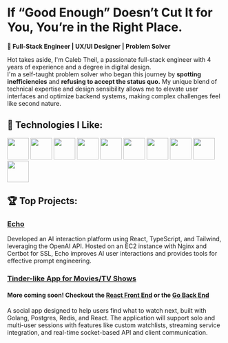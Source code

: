 # If “Good Enough” Doesn’t Cut It for You, You’re in the Right Place.
**🚀 Full-Stack Engineer | UX/UI Designer | Problem Solver**<br/>

Hot takes aside, I'm Caleb Theil, a passionate full-stack engineer with 4 years of experience and a degree in digital design. 
<br/>
I'm a self-taught problem solver who began this journey by **spotting inefficiencies** and **refusing to accept the status quo.** My unique blend of technical expertise and design sensibility allows me to elevate user interfaces and optimize backend systems, making complex challenges feel like second nature.

## 🔧 Technologies I Like:
  
<img src="https://github.com/user-attachments/assets/8ce944d0-20ce-4a44-a584-924db2c6b4ac" height="50px">
<img src="https://github.com/user-attachments/assets/3038c573-d8c6-4de9-a72b-fdef4fdf279f" height="50px">
<img src="https://github.com/user-attachments/assets/a26c605f-c33e-4066-b965-7eb60d684bcb" height="50px">
<img src="https://github.com/user-attachments/assets/4b81b91b-7d70-4c50-8d97-d8b0d05288ba" height="50px">
<img src="https://github.com/user-attachments/assets/6c3828aa-f7ef-4417-883c-fe342edd8726" height="50px">
<img src="https://github.com/user-attachments/assets/27aecd64-ae60-4c5e-b084-09de6c3caf43" height="50px">
<img src="https://github.com/user-attachments/assets/edb2ed8f-8070-4152-9cb6-783f9afab5b7" height="50px">
<img src="https://github.com/user-attachments/assets/2b48724d-d0fd-4c5a-8897-010dee3f645e" height="50px">
<img src="https://github.com/user-attachments/assets/14a1ac47-d62e-406f-aa88-6e34fbb4bf81" height="50px">
<img src="https://github.com/user-attachments/assets/714f9ded-57d5-40fe-a02a-457021b8f47a" height="50px">



## 🏆 Top Projects:

### [Echo](https://github.com/ctheil/echo)
Developed an AI interaction platform using React, TypeScript, and Tailwind, leveraging the OpenAI API. Hosted on an EC2 instance with Nginx and Certbot for SSL, Echo improves AI user interactions and provides tools for effective prompt engineering.

### [Tinder-like App for Movies/TV Shows](https://github.com/ctheil/pmdb-api)
#### More coming soon! Checkout the [React Front End](https://github.com/ctheil/pmdb-client) or the [Go Back End](https://github.com/ctheil/pmdb-api)
A social app designed to help users find what to watch next, built with Golang, Postgres, Redis, and React. The application will support solo and multi-user sessions with features like custom watchlists, streaming service integration, and real-time socket-based API and client communication.

